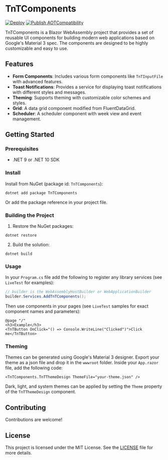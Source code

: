 ﻿# TnTComponents
[![Deploy](https://github.com/Notallthatevil/TnTComponents/actions/workflows/ci-cd.yml/badge.svg)](https://github.com/Notallthatevil/TnTComponents/actions/workflows/ci-cd.yml)
[![Publish AOTCompatibility](https://github.com/Notallthatevil/TnTComponents/actions/workflows/ci-aot.yml/badge.svg)](https://github.com/Notallthatevil/TnTComponents/actions/workflows/ci-aot.yml)

TnTComponents is a Blazor WebAssembly project that provides a set of reusable UI components for building modern web applications based on Google's Material 3 spec. The components are designed to be highly customizable and easy to use.

## Features

- **Form Components**: Includes various form components like `TnTInputFile` with advanced features.
- **Toast Notifications**: Provides a service for displaying toast notifications with different styles and messages.
- **Theming**: Supports theming with customizable color schemes and styles.
- **Grid**: A data grid component modified from FluentDataGrid.
- **Scheduler**: A scheduler component with week view and event management.

## Getting Started

### Prerequisites

- .NET 9 or .NET 10 SDK

### Install

Install from NuGet (package id: `TnTComponents`):

```
dotnet add package TnTComponents
```

Or add the package reference in your project file.

### Building the Project

1. Restore the NuGet packages:
```
dotnet restore
```
2. Build the solution:
```
dotnet build
```

### Usage
In your `Program.cs` file add the following to register any library services (see `LiveTest` for examples):

```csharp
// builder is the WebAssemblyHostBuilder or WebApplicationBuilder
builder.Services.AddTnTComponents();
```

Then use components in your pages (see `LiveTest` samples for exact component names and parameters):

```razor
@page "/"
<h3>Example</h3>
<TnTButton OnClick="() => Console.WriteLine("Clicked")">Click me</TnTButton>
```

### Theming
Themes can be generated using Google's Material 3 designer. Export your theme as a json file and drop it in the `wwwroot` folder. Inside your `App.razor` file, add the following code:

```razor
<TnTComponents.TnTThemeDesign ThemeFile="your-theme.json" />
```

Dark, light, and system themes can be applied by setting the `Theme` property of the `TnTThemeDesign` component.

## Contributing

Contributions are welcome! 

## License

This project is licensed under the MIT License. See the [LICENSE](LICENSE) file for more details.

